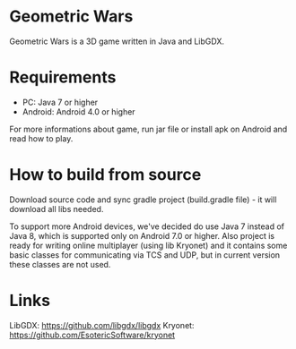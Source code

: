 # Geometric Wars

Geometric Wars is a 3D game written in Java and LibGDX. 

# Requirements
* PC: Java 7 or higher
* Android: Android 4.0 or higher

For more informations about game, run jar file or install apk on Android and read how to play.

# How to build from source 
Download source code and sync gradle project (build.gradle file) - it will download all libs needed.

To support more Android devices, we've decided do use Java 7 instead of Java 8, which is supported only on Android 7.0 or higher. 
Also project is ready for writing online multiplayer (using lib Kryonet) and it contains some basic classes for communicating via TCS and UDP, but in current version these classes are not used.

# Links 
LibGDX: https://github.com/libgdx/libgdx
Kryonet: https://github.com/EsotericSoftware/kryonet
